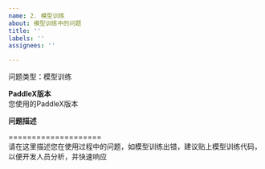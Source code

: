 ```yaml
---
name: 2. 模型训练
about: 模型训练中的问题
title: ''
labels: ''
assignees: ''

---
```


问题类型：模型训练  

**PaddleX版本**  
您使用的PaddleX版本

**问题描述**  

====================  
请在这里描述您在使用过程中的问题，如模型训练出错，建议贴上模型训练代码，以便开发人员分析，并快速响应
